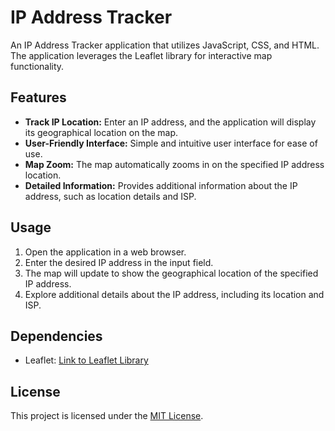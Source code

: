 # IP Address Tracker

An IP Address Tracker application that utilizes JavaScript, CSS, and HTML. The application leverages the Leaflet library for interactive map functionality.

## Features

- **Track IP Location:** Enter an IP address, and the application will display its geographical location on the map.
- **User-Friendly Interface:** Simple and intuitive user interface for ease of use.
- **Map Zoom:** The map automatically zooms in on the specified IP address location.
- **Detailed Information:** Provides additional information about the IP address, such as location details and ISP.

## Usage

1. Open the application in a web browser.
2. Enter the desired IP address in the input field.
3. The map will update to show the geographical location of the specified IP address.
4. Explore additional details about the IP address, including its location and ISP.

## Dependencies

- Leaflet: [Link to Leaflet Library](https://leafletjs.com/)

## License

This project is licensed under the [MIT License](LICENSE).
